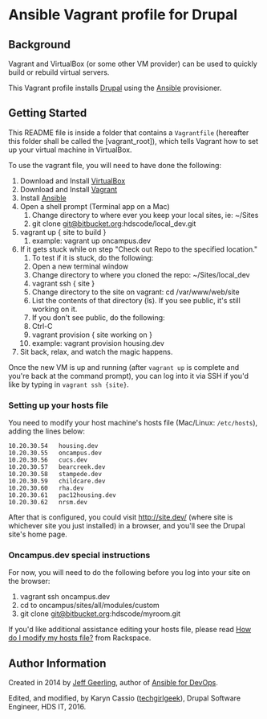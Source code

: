# Ansible Vagrant profile for Drupal

## Background

Vagrant and VirtualBox (or some other VM provider) can be used to quickly build or rebuild virtual servers.

This Vagrant profile installs [Drupal](https://drupal.org/) using the [Ansible](http://www.ansible.com/) provisioner.

## Getting Started

This README file is inside a folder that contains a `Vagrantfile` (hereafter this folder shall be called the [vagrant_root]), which tells Vagrant how to set up your virtual machine in VirtualBox.

To use the vagrant file, you will need to have done the following:

  1. Download and Install [VirtualBox](https://www.virtualbox.org/wiki/Downloads)
  2. Download and Install [Vagrant](https://www.vagrantup.com/downloads.html)
  3. Install [Ansible](http://docs.ansible.com/intro_installation.html)
  4. Open a shell prompt (Terminal app on a Mac)
      1.  Change directory to where ever you keep your local sites, ie: ~/Sites
      2.  git clone git@bitbucket.org:hdscode/local_dev.git
  5. vagrant up { site to build }
      1.  example: vagrant up oncampus.dev 
  6. If it gets stuck while on step "Check out Repo to the specified location." 
      1. To test if it is stuck, do the following:
        1.  Open a new terminal window
        2.  Change directory to where you cloned the repo: ~/Sites/local_dev
        3.  vagrant ssh { site }
        4.  Change directory to the site on vagrant: cd /var/www/web/site
        5.  List the contents of that directory (ls). If you see public, it's still working on it.
      2. If you don't see public, do the following:
        1.  Ctrl-C
        2.  vagrant provision { site working on }
        3.  example: vagrant provision housing.dev
  6. Sit back, relax, and watch the magic happens.

Once the new VM is up and running (after `vagrant up` is complete and you're back at the command prompt), you can log into it via SSH if you'd like by typing in `vagrant ssh {site}`.

### Setting up your hosts file

You need to modify your host machine's hosts file (Mac/Linux: `/etc/hosts`), adding the lines below:

    10.20.30.54   housing.dev
    10.20.30.55   oncampus.dev
    10.20.30.56   cucs.dev
    10.20.30.57   bearcreek.dev
    10.20.30.58   stampede.dev
    10.20.30.59   childcare.dev
    10.20.30.60   rha.dev
    10.20.30.61   pac12housing.dev
    10.20.30.62   nrsm.dev

After that is configured, you could visit http://site.dev/ (where site is whichever site you just installed) in a browser, and you'll see the Drupal site's home page.

### Oncampus.dev special instructions

For now, you will need to do the following before you log into your site on the browser:

  1. vagrant ssh oncampus.dev
  2. cd to oncampus/sites/all/modules/custom
  3. git clone git@bitbucket.org:hdscode/myroom.git

If you'd like additional assistance editing your hosts file, please read [How do I modify my hosts file?](http://www.rackspace.com/knowledge_center/article/how-do-i-modify-my-hosts-file) from Rackspace.

## Author Information

Created in 2014 by [Jeff Geerling](http://jeffgeerling.com/), author of [Ansible for DevOps](http://ansiblefordevops.com/).

Edited, and modified, by Karyn Cassio ([techgirlgeek](http://techgirlgeek.com/)), Drupal Software Engineer, HDS IT, 2016.
